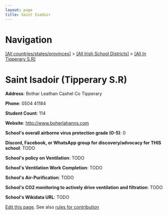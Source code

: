 ```yaml
---
layout: page
title: Saint Isadoir
---
```

# Navigation

[[All countries/states/provinces]](../../..) > [[All Irish School Districts]](../..) > [[All In Tipperary S.R]](..)

# Saint Isadoir (Tipperary S.R)

**Address**: Bothar Leathan Cashel Co Tipperary

**Phone**: 0504 41184

**Student Count**: 114

**Website**: <http://www.boherlahanns.com>

**School's overall airborne virus protection grade (0-5)**: 0

**Discord, Facebook, or WhatsApp group for discovery/advocacy for THIS school**: TODO

**School's policy on Ventilation**: TODO

**School's Ventilation Work Completion**: TODO

**School's Air-Purification**: TODO

**School's CO2 monitoring to actively drive ventilation and filtration**: TODO

**School's Wikidata URL**: TODO


[Edit this page](https://github.com/ventilate-schools/Ireland/edit/main/./Tipperary_S.R/Saint_Isadoir.md). See also [rules for contribution](../../../contribution-rules/)